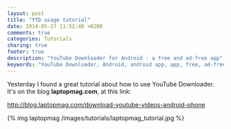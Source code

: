 ```yaml
---
layout: post
title: "YTD usage tutorial"
date: 2014-05-27 11:52:48 +0200
comments: true
categories: Tutorials
sharing: true
footer: true
description: "YouTube Downloader for Android - a free and ad-free app"
keywords: "YouTube Downloader, Android, android app, app, free, ad-free, no ads, dentex, video, YouTube, downloader, tutorials"
---
```


Yesterday I found a great tutorial about how to use YouTube Downloader.    
It's on the blog **laptopmag.com**, at this link:

http://blog.laptopmag.com/download-youtube-videos-android-phone

{% img laptopmag /images/tutorials/laptopmag_tutorial.jpg %}
